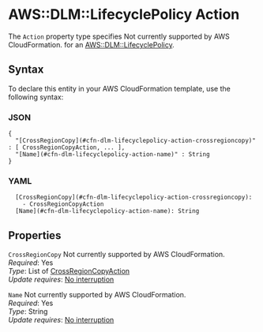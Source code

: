 # AWS::DLM::LifecyclePolicy Action<a name="aws-properties-dlm-lifecyclepolicy-action"></a>

<a name="aws-properties-dlm-lifecyclepolicy-action-description"></a>The `Action` property type specifies Not currently supported by AWS CloudFormation\. for an [AWS::DLM::LifecyclePolicy](aws-resource-dlm-lifecyclepolicy.md)\.

## Syntax<a name="aws-properties-dlm-lifecyclepolicy-action-syntax"></a>

To declare this entity in your AWS CloudFormation template, use the following syntax:

### JSON<a name="aws-properties-dlm-lifecyclepolicy-action-syntax.json"></a>

```
{
  "[CrossRegionCopy](#cfn-dlm-lifecyclepolicy-action-crossregioncopy)" : [ CrossRegionCopyAction, ... ],
  "[Name](#cfn-dlm-lifecyclepolicy-action-name)" : String
}
```

### YAML<a name="aws-properties-dlm-lifecyclepolicy-action-syntax.yaml"></a>

```
  [CrossRegionCopy](#cfn-dlm-lifecyclepolicy-action-crossregioncopy): 
    - CrossRegionCopyAction
  [Name](#cfn-dlm-lifecyclepolicy-action-name): String
```

## Properties<a name="aws-properties-dlm-lifecyclepolicy-action-properties"></a>

`CrossRegionCopy`  <a name="cfn-dlm-lifecyclepolicy-action-crossregioncopy"></a>
Not currently supported by AWS CloudFormation\.  
*Required*: Yes  
*Type*: List of [CrossRegionCopyAction](aws-properties-dlm-lifecyclepolicy-crossregioncopyaction.md)  
*Update requires*: [No interruption](https://docs.aws.amazon.com/AWSCloudFormation/latest/UserGuide/using-cfn-updating-stacks-update-behaviors.html#update-no-interrupt)

`Name`  <a name="cfn-dlm-lifecyclepolicy-action-name"></a>
Not currently supported by AWS CloudFormation\.  
*Required*: Yes  
*Type*: String  
*Update requires*: [No interruption](https://docs.aws.amazon.com/AWSCloudFormation/latest/UserGuide/using-cfn-updating-stacks-update-behaviors.html#update-no-interrupt)